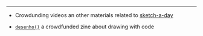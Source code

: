 

---

- Crowdunding videos an other materials related to [sketch-a-day](sketch-a-day.md)

- [`desenho()`](https://desenho.lugaralgum.com) a crowdfunded zine about drawing with code
